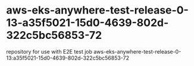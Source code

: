 # aws-eks-anywhere-test-release-0-13-a35f5021-15d0-4639-802d-322c5bc56853-72
repository for use with E2E test job aws-eks-anywhere-test-release-0-13:a35f5021-15d0-4639-802d-322c5bc56853-72
